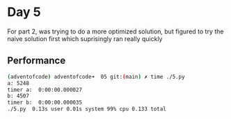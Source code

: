 # Day 5
For part 2, was trying to do a more optimized solution, but figured to try the naive solution first which suprisingly ran really quickly
## Performance
```bash
(adventofcode) adventofcode➜  05 git:(main) ✗ time ./5.py
a: 5248
timer a:  0:00:00.000027
b: 4507
timer b:  0:00:00.000035
./5.py  0.13s user 0.01s system 99% cpu 0.133 total
```